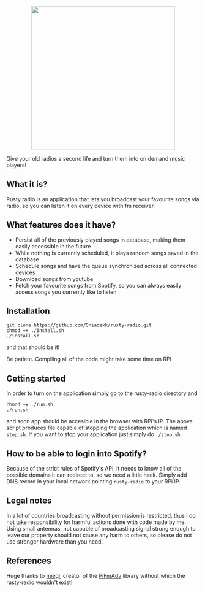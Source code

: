 <p align="center">
  <img width="375" height="375" src="https://github.com/Sniadekk/rusty-radio/blob/master/logo.png">
</p>

Give your old radios a second life and turn them into on demand music players!

## What it is?

Rusty radio is an application that lets you broadcast your favourite songs via radio, so you can listen it on every device with fm receiver.

## What features does it have?
* Persist all of the previously played songs in database, making them easily accessible in the future 
* While nothing is currently scheduled, it plays random songs saved in the database
* Schedule songs and have the queue synchronized across all connected devices
* Download songs from youtube
* Fetch your favourite songs from Spotify, so you can always easily access songs you currently like to listen


## Installation

```
git clone https://github.com/Sniadekk/rusty-radio.git
chmod +x ./install.sh
./install.sh
```
and that should be it!
<p>Be patient. Compiling all of the code might take some time on RPi</p>

## Getting started

In order to turn on the application simply go to the rusty-radio directory and 
```
chmod +x ./run.sh
./run.sh
``` 
and soon app should be accesible in the browser with RPi's IP.
The above script produces file capable of stopping the application which is named `stop.sh`.
If you want to stop your application just simply do `./stop.sh`. 

## How to be able to login into Spotify?

Because of the strict rules of Spotify's API, it needs to know all of the possible domains it can redirect to, so we need a little hack.
Simply add DNS record in your local network pointing `rusty-radio` to your RPi IP.

## Legal notes
In a lot of countries broadcasting without permission is restricted, thus I do not take responsibility for harmful actions done with code made by me.
Using small antennas, not capable of broadcasting signal strong enough to leave our property should not cause any harm to others, so please do not use stronger hardware than you need.

## References
Huge thanks to [miegl](https://github.com/miegl), creator of the [PiFmAdv](https://github.com/miegl/PiFmAdv) library without which the rusty-radio wouldn't exist!
